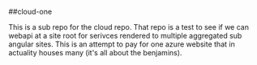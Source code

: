 ##cloud-one

This is a sub repo for the cloud repo. That repo is a test to see if we can webapi at a site root for serivces rendered to multiple aggregated sub angular sites. This is an attempt to pay for one azure website that in actuality houses many (it's all about the benjamins).
